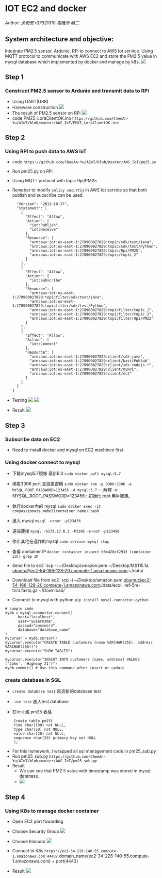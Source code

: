 # IOT EC2 and docker
###### Author: 余奇安 r07921010 電機所 碩二
## System architecture and objective:
Integrate PM2.5 sensor, Arduino, RPi to connect to AWS Iot service. Using MQTT protocol to communicate with AWS EC2 and store the PM2.5 value in mysql database which implemented by docker and manage by k8s.
![](https://i.imgur.com/nqU6tCI.png)

## Step 1
### Construct PM2.5 sensor to Ardunio and  transmit data to RPi
- Using UART(USB)
- Hareware construction ![](https://i.imgur.com/xkajTMR.png)
- The result of PM2.5 sensor on RPi ![](https://i.imgur.com/2FUQNq5.png)
- code PM25_LoraClientOK.ino `https://github.com/CheeAn-Yu/AIoT/blob/master/AWS_IoT/PM25_LoraClientOK.ino`




## Step 2
### Using RPi to push data to AWS IoT
- code `https://github.com/CheeAn-Yu/AIoT/blob/master/AWS_IoT/pm25.py`
- Run pm25.py on RPi
- Using MQTT protocol with topic Rpi/PM25
- Remeber to modify `policy securtiy` in AWS Iot service so that both publish and subscribe can be used.
    ```{
      "Version": "2012-10-17",
      "Statement": [
        {
          "Effect": "Allow",
          "Action": [
            "iot:Publish",
            "iot:Receive"
          ],
          "Resource": [
            "arn:aws:iot:us-east-1:278900027829:topic/sdk/test/java",
            "arn:aws:iot:us-east-1:278900027829:topic/sdk/test/Python",
            "arn:aws:iot:us-east-1:278900027829:topic/Rpi/PM25",
            "arn:aws:iot:us-east-1:278900027829:topic/topic_2"
          ]
        },
        {
          "Effect": "Allow",
          "Action": [
            "iot:Subscribe"
          ],
          "Resource": [
            "arn:aws:iot:us-east-1:278900027829:topicfilter/sdk/test/java",
            "arn:aws:iot:us-east-1:278900027829:topicfilter/sdk/test/Python",
            "arn:aws:iot:us-east-1:278900027829:topicfilter/topic_1",
            "arn:aws:iot:us-east-1:278900027829:topicfilter/topic_2",
            "arn:aws:iot:us-east-1:278900027829:topicfilter/Rpi/PM25"
          ]
        },
        {
          "Effect": "Allow",
          "Action": [
            "iot:Connect"
          ],
          "Resource": [
            "arn:aws:iot:us-east-1:278900027829:client/sdk-java",
            "arn:aws:iot:us-east-1:278900027829:client/basicPubSub",
            "arn:aws:iot:us-east-1:278900027829:client/sdk-nodejs-*",
            "arn:aws:iot:us-east-1:278900027829:client/myRPi",
            "arn:aws:iot:us-east-1:278900027829:client/ec2"
          ]
        }
      ]
    }
    ```
- Testing ![](https://i.imgur.com/D689D2K.png) ![](https://i.imgur.com/QuMMWpD.png)

- Result ![](https://i.imgur.com/M5k4xCv.png)

## Step 3
### Subscribe data on EC2

- Need to install docker and mysql on EC2 machince first


### Using docker connect to mysql
- 下載mysql5.7鏡像 最新8.0
`sudo docker pull mysql:5.7`
 
- 绑定3306 port 並設定密碼
`sudo docker run -p 3306:3306 -e MYSQL_ROOT_PASSWORD=123456 -d mysql:5.7`
-- 解釋
-e MYSQL_ROOT_PASSWORD=123456 : 初始化 root 用戶密碼,
- 執行docker內的 mysql
`sudo docker exec -it compassionate_nobel(container name) bash`
- 進入 mysql
`mysql -uroot -p123456`
- 遠端連接
`mysql -h172.17.0.2 -P3306 -uroot -p123456`
- 停止其他在運作的mysql
`sudo service mysql stop`
- 查看 container IP
`docker container inspect b0c420ef2913 (container id)| grep IP`
- Send file to ec2
`scp -i ~/Desktop/amazon.pem ~/Desktop/MS115.fa  ubuntu@ec2-54-166-128-20.compute-1.amazonaws.com:~/data/
- Download file from ec2
`scp -i ~/Desktop/amazon.pem ubuntu@ec2-54-166-128-20.compute-1.amazonaws.com:/data/ecoli_ref-5m-trim.fastq.gz ~/Download/``
- Connetct to mysql with python
`pip install mysql-connector-python`

```
# sample code
mydb = mysql.connector.connect(
      host="localhost",
      user="yusername",
      passwd="password",
      database="database_name"
)
mycursor = mydb.cursor()
mycursor.execute("CREATE TABLE customers (name VARCHAR(255), address VARCHAR(255))")    
mycursor.execute("SHOW TABLES")

mycursor.execute("INSERT INTO customers (name, address) VALUES ('John', 'Highway 21')")    
mydb.commit() # Use this command after insert or update

```
### create database in SQL
- `create database test` 創造新的database test
- ` use test` 進入test database

- 在test 建 pm25 表格
```
    Create table pm25(
    time char(100) not NULL,
    type char(20) not NULL,
    value char(20) not NULL,
    sequence char(20) primary key not NULL 
    );
```
- For this homework, I wrapped all sql management code in pm25_sub.py
- Run pm25_sub.py `https://github.com/CheeAn-Yu/AIoT/blob/master/AWS_IoT/pm25_sub.py`
- Result
    - We can see that PM2.5 value with timestamp was stored in mysql database.
    -   ![](https://i.imgur.com/uSJjgOU.png)

## Step 4
### Using K8s to manage docker container
- Open EC2 port fowarding 
- Choose Security Group ![](https://i.imgur.com/Seary4G.png)

- Choose Inbound ![](https://i.imgur.com/HQVuKXy.png)

- Connect to K8s `https://ec2-34-226-140-55.compute-1.amazonaws.com:4443/` domain_name(ec2-34-226-140-55.compute-1.amazonaws.com) + port(4443)

* Result ![](https://i.imgur.com/ZrL2Yit.png)
